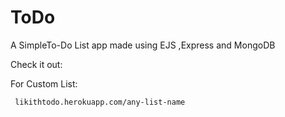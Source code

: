 # ToDo
A SimpleTo-Do List app made using EJS ,Express and MongoDB


Check it out:

[To-Do App]:(likithtodo.herokuapp.com)

For Custom List:
``` 
 likithtodo.herokuapp.com/any-list-name
```
